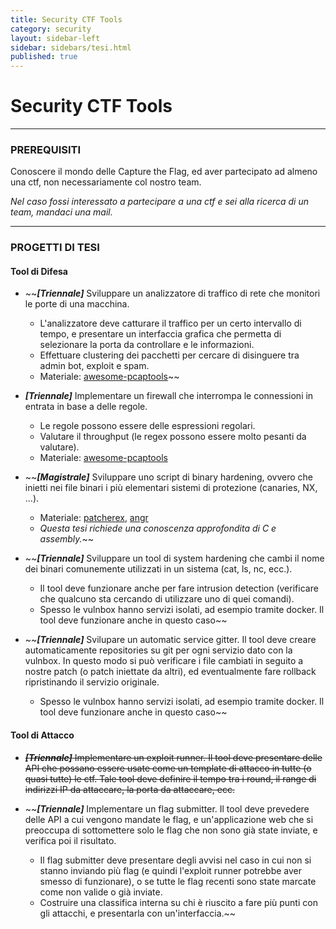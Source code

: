```yaml
---
title: Security CTF Tools
category: security
layout: sidebar-left
sidebar: sidebars/tesi.html
published: true
---
```


# Security CTF Tools

----

### PREREQUISITI

Conoscere il mondo delle Capture the Flag, ed aver partecipato ad almeno una
ctf, non necessariamente col nostro team.

_Nel caso fossi interessato a partecipare a una ctf e sei alla ricerca di un
team, mandaci una mail._

---

### PROGETTI DI TESI

#### Tool di Difesa

-   ~~***[Triennale]*** Sviluppare un analizzatore di traffico di rete che monitori
    le porte di una macchina.
    -   L'analizzatore deve catturare il traffico per un certo
        intervallo di tempo, e presentare un interfaccia grafica che permetta di
        selezionare la porta da controllare e le informazioni.
    -   Effettuare clustering dei pacchetti per cercare di disinguere tra admin
        bot, exploit e spam.
    -   Materiale: [awesome-pcaptools](https://github.com/caesar0301/awesome-pcaptools)~~

-   ***[Triennale]*** Implementare un firewall che interrompa le connessioni in
    entrata in base a delle regole.
    -   Le regole possono essere delle espressioni regolari.
    -   Valutare il throughput (le regex possono essere molto pesanti da
        valutare).
    -   Materiale: [awesome-pcaptools](https://github.com/caesar0301/awesome-pcaptools)

-   ~~***[Magistrale]*** Sviluppare uno script di binary hardening, ovvero
        che inietti nei file binari i più elementari sistemi di protezione
        (canaries, NX, ...).
    -   Materiale: [patcherex](https://github.com/shellphish/patcherex),
        [angr](http://angr.io/)
    -   *Questa tesi richiede una conoscenza approfondita di C e assembly.*~~

-   ~~***[Triennale]*** Sviluppare un tool di system hardening che cambi il nome
        dei binari comunemente utilizzati in un sistema (cat, ls, nc, ecc.).
    -   Il tool deve funzionare anche per fare intrusion detection (verificare
        che qualcuno sta cercando di utilizzare uno di quei comandi).
    -   Spesso le vulnbox hanno servizi isolati, ad esempio tramite docker. Il
        tool deve funzionare anche in questo caso~~

-   ~~***[Triennale]*** Svilupare un automatic service gitter. Il tool deve creare
    automaticamente repositories su git per ogni servizio dato con la vulnbox.
    In questo modo si può verificare i file cambiati in seguito a nostre patch
    (o patch iniettate da altri), ed eventualmente fare rollback ripristinando
    il servizio originale.
    -   Spesso le vulnbox hanno servizi isolati, ad esempio tramite docker. Il
        tool deve funzionare anche in questo caso~~


#### Tool di Attacco

-   ~~***[Triennale]*** Implementare un exploit runner. Il tool deve presentare
    delle API che possano essere usate come un template di attacco in tutte (o
    quasi tutte) le ctf.
    Tale tool deve definire il tempo tra i round, il range di
    indirizzi IP da attaccare, la porta da attaccare, ecc.~~

-   ~~***[Triennale]*** Implementare un flag submitter. Il tool deve prevedere
    delle API a cui vengono mandate le flag, e un'applicazione web che si
    preoccupa di sottomettere solo le flag che non sono già state inviate, e
    verifica poi il risultato.
    -   Il flag submitter deve presentare degli avvisi nel caso in cui non si
        stanno inviando più flag (e quindi l'exploit runner potrebbe aver
        smesso di funzionare), o se tutte le flag recenti sono state marcate
        come non valide o già inviate.
    -   Costruire una classifica interna su chi è riuscito a fare più punti
        con gli attacchi, e presentarla con un'interfaccia.~~
